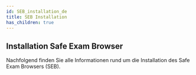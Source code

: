 ```yaml
---
id: SEB_installation_de
title: SEB Installation
has_children: true
---
```


## Installation Safe Exam Browser

Nachfolgend finden Sie alle Informationen rund um die Installation des Safe Exam Browsers (SEB).